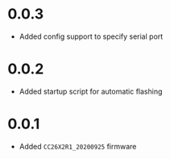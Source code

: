 # 0.0.3
- Added config support to specify serial port

# 0.0.2
- Added startup script for automatic flashing

# 0.0.1
- Added `CC26X2R1_20200925` firmware